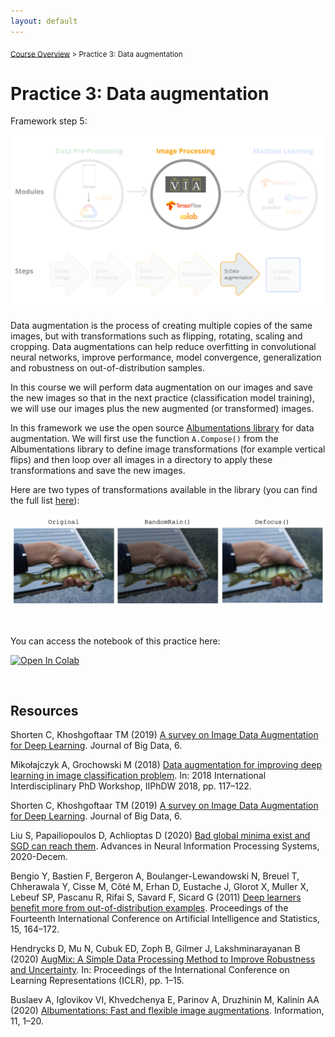 ```yaml
---
layout: default
---
```


<sub>[Course Overview](index.md) > Practice 3: Data augmentation</sub>


# Practice 3: Data augmentation

Framework step 5:

![framework](./images/framework_step5.png)


Data augmentation is the process of creating multiple copies of the same images, but with transformations such as flipping, rotating, scaling and cropping. Data augmentations can help reduce overfitting in convolutional neural networks, improve performance, model convergence, generalization and robustness on out-of-distribution samples.

In this course we will perform data augmentation on our images and save the new images so that in the next practice (classification model training), we will use our images plus the new augmented (or transformed) images.


In this framework we use the open source [Albumentations library](https://albumentations.ai/) for data augmentation. We will first use the function `A.Compose()` from the Albumentations library to define image transformations (for example vertical flips) and then loop over all images in a directory to apply these transformations and save the new images.

Here are two types of transformations available in the library (you can find the full list [here](https://albumentations.ai/docs/getting_started/transforms_and_targets/)):

![framework](./images/example_augmentations.png)


<br/>

You can access the notebook of this practice here:

[![Open In Colab](https://colab.research.google.com/assets/colab-badge.svg)](https://colab.research.google.com/drive/1M_oLi9KYSZabMcrQZIo9OWDA8WOG7xiN?usp=sharing)

<br/>

## Resources

Shorten C, Khoshgoftaar TM (2019) [A survey on Image Data Augmentation for Deep Learning](https://journalofbigdata.springeropen.com/articles/10.1186/s40537-019-0197-0). Journal of Big Data, 6.

Mikołajczyk A, Grochowski M (2018) [Data augmentation for improving deep learning in image classification problem](https://ieeexplore.ieee.org/document/8388338). In: 2018 International Interdisciplinary PhD Workshop, IIPhDW 2018, pp. 117–122.

Shorten C, Khoshgoftaar TM (2019) [A survey on Image Data Augmentation for Deep Learning](https://journalofbigdata.springeropen.com/articles/10.1186/s40537-019-0197-0). Journal of Big Data, 6.

Liu S, Papailiopoulos D, Achlioptas D (2020) [Bad global minima exist and SGD can reach them](https://arxiv.org/abs/1906.02613). Advances in Neural Information Processing Systems, 2020-Decem.

Bengio Y, Bastien F, Bergeron A, Boulanger-Lewandowski N, Breuel T, Chherawala Y, Cisse M, Côté M, Erhan D, Eustache J, Glorot X, Muller X, Lebeuf SP, Pascanu R, Rifai S, Savard F, Sicard G (2011) [Deep learners benefit more from out-of-distribution examples](https://proceedings.mlr.press/v15/bengio11b.html). Proceedings of the Fourteenth International Conference on Artificial Intelligence and Statistics, 15, 164–172.

Hendrycks D, Mu N, Cubuk ED, Zoph B, Gilmer J, Lakshminarayanan B (2020) [AugMix: A Simple Data Processing Method to Improve Robustness and Uncertainty](https://arxiv.org/abs/1912.02781). In: Proceedings of the International Conference on Learning Representations (ICLR), pp. 1–15.

Buslaev A, Iglovikov VI, Khvedchenya E, Parinov A, Druzhinin M, Kalinin AA (2020) [Albumentations: Fast and flexible image augmentations](https://arxiv.org/abs/1809.068390). Information, 11, 1–20.